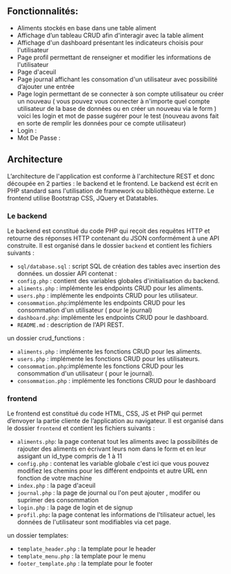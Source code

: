 ## Fonctionnalités:
- Aliments stockés en base dans une table aliment
- Affichage d’un tableau CRUD afin d'interagir avec la table aliment
- Affichage d'un dashboard présentant les indicateurs choisis pour l'utilisateur
- Page profil permettant de renseigner et modifier les informations de l'utilisateur
- Page d'aceuil
- Page journal affichant les consomation d'un utilisateur avec possibilité d’ajouter une entrée
- Page login permettant de se connecter à son compte utilisateur ou créer un nouveau ( vous pouvez vous connecter à n'importe quel compte utilisateur de la base de données ou en créer un nouveau via le form )
voici les login et mot de passe sugérer pour le test (nouveau avons fait en sorte de remplir les données pour ce compte utilisateur)
- Login : 
- Mot De Passe :

## Architecture
L’architecture de l'application est conforme à l'architecture REST et donc découpée en 2 parties : le backend et le frontend. Le backend est écrit en PHP standard sans l'utilisation de framework ou bibliothèque externe. Le frontend utilise Bootstrap CSS, JQuery et Datatables.

### Le backend
Le backend est constitué du code PHP qui reçoit des requêtes HTTP et retourne des réponses HTTP contenant du JSON conformément à une API construite. Il est organisé dans le dossier `backend` et contient les fichiers suivants :

- `sql/database.sql` : script SQL de création des tables avec insertion des données.
un dossier API contenat : 
- `config.php` : contient des variables globales d'initialisation du backend.
- `aliments.php` : implémente les endpoints CRUD pour les aliments.
- `users.php` : implémente les endpoints CRUD pour les utilisateur.
- `consommation.php`:implémente les endpoints CRUD pour les consommation d'un utilisateur ( pour le journal)
- `dashboard.php`: implémente les endpoints CRUD pour le dashboard.
- `README.md` : description de l'API REST.


un dossier crud_functions : 
- `aliments.php` : implémente les fonctions CRUD pour les aliments.
- `users.php` : implémente les fonctions CRUD pour les utilisateurs.
- `consommation.php`:implémente les fonctions CRUD pour les consommation d'un utilisateur ( pour le journal).
- `consommation.php` : implémente les fonctions CRUD pour le dashboard

###  frontend
Le frontend est constitué du code HTML, CSS, JS et PHP qui permet d’envoyer la partie cliente de l’application au navigateur. Il est organisé dans le dossier `frontend` et contient les fichiers suivants :

- `aliments.php`: la page contenat tout les aliments avec la possibilités de rajouter des aliments en écrivant leurs nom dans le form et en leur assigant un id_type compris de 1 à 11
- `config.php` : contenat les variable globale c'est ici que vous pouvez modifiez les chemins pour les différent endpoints et autre URL enn fonction de votre machine
- `index.php` : la page d'aceuil
- `journal.php` :  la page de journal ou l'on peut ajouter , modifer ou suprimer des consommation
- `login.php` : la page de login et de signup 
- `profil.php`: la page contenat les informations de l'tilisateur actuel, les données de l'utilisateur sont modifiables via cet page.

un dossier templates:
- `template_header.php` : la template pour le header
- `template_menu.php` : la template pour le menu
- `footer_template.php` : la template pour le footer

